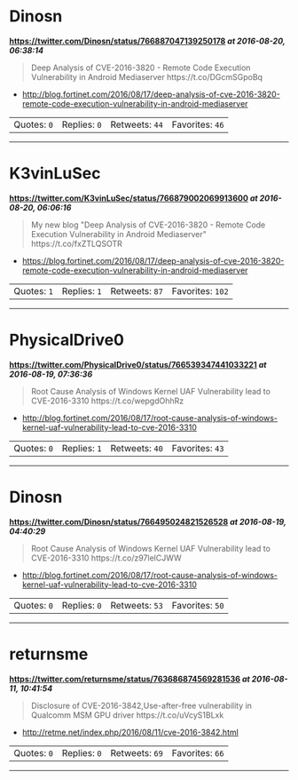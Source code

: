 # Dinosn
**https://twitter.com/Dinosn/status/766887047139250178 _at 2016-08-20, 06:38:14_**
<blockquote>
Deep Analysis of CVE-2016-3820 - Remote Code Execution Vulnerability in Android Mediaserver https://t.co/DGcmSGpoBq
</blockquote>

* http://blog.fortinet.com/2016/08/17/deep-analysis-of-cve-2016-3820-remote-code-execution-vulnerability-in-android-mediaserver

<table><tr>
<td>Quotes: <code>0</code></td>
<td>Replies: <code>0</code></td>
<td>Retweets: <code>44</code></td>
<td>Favorites: <code>46</code></td>
</tr></table>

---

# K3vinLuSec
**https://twitter.com/K3vinLuSec/status/766879002069913600 _at 2016-08-20, 06:06:16_**
<blockquote>
My new blog "Deep Analysis of CVE-2016-3820 - Remote Code Execution Vulnerability in Android Mediaserver" 
https://t.co/fxZTLQSOTR
</blockquote>

* https://blog.fortinet.com/2016/08/17/deep-analysis-of-cve-2016-3820-remote-code-execution-vulnerability-in-android-mediaserver

<table><tr>
<td>Quotes: <code>1</code></td>
<td>Replies: <code>1</code></td>
<td>Retweets: <code>87</code></td>
<td>Favorites: <code>102</code></td>
</tr></table>

---

# PhysicalDrive0
**https://twitter.com/PhysicalDrive0/status/766539347441033221 _at 2016-08-19, 07:36:36_**
<blockquote>
Root Cause Analysis of Windows Kernel UAF Vulnerability lead to CVE-2016-3310 https://t.co/wepgdOhhRz
</blockquote>

* http://blog.fortinet.com/2016/08/17/root-cause-analysis-of-windows-kernel-uaf-vulnerability-lead-to-cve-2016-3310

<table><tr>
<td>Quotes: <code>0</code></td>
<td>Replies: <code>1</code></td>
<td>Retweets: <code>40</code></td>
<td>Favorites: <code>43</code></td>
</tr></table>

---

# Dinosn
**https://twitter.com/Dinosn/status/766495024821526528 _at 2016-08-19, 04:40:29_**
<blockquote>
Root Cause Analysis of Windows Kernel UAF Vulnerability lead to CVE-2016-3310 https://t.co/z97lelCJWW
</blockquote>

* http://blog.fortinet.com/2016/08/17/root-cause-analysis-of-windows-kernel-uaf-vulnerability-lead-to-cve-2016-3310

<table><tr>
<td>Quotes: <code>0</code></td>
<td>Replies: <code>0</code></td>
<td>Retweets: <code>53</code></td>
<td>Favorites: <code>50</code></td>
</tr></table>

---

# returnsme
**https://twitter.com/returnsme/status/763686874569281536 _at 2016-08-11, 10:41:54_**
<blockquote>
Disclosure of CVE-2016-3842,Use-after-free vulnerability in Qualcomm MSM GPU driver https://t.co/uVcyS1BLxk
</blockquote>

* http://retme.net/index.php/2016/08/11/cve-2016-3842.html

<table><tr>
<td>Quotes: <code>0</code></td>
<td>Replies: <code>0</code></td>
<td>Retweets: <code>69</code></td>
<td>Favorites: <code>66</code></td>
</tr></table>

---

